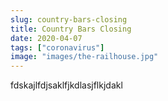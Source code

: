 ```yaml
---
slug: country-bars-closing
title: Country Bars Closing
date: 2020-04-07
tags: ["coronavirus"]
image: "images/the-railhouse.jpg"
---
```


fdskajlfdjsaklfjkdlasjflkjdakl
